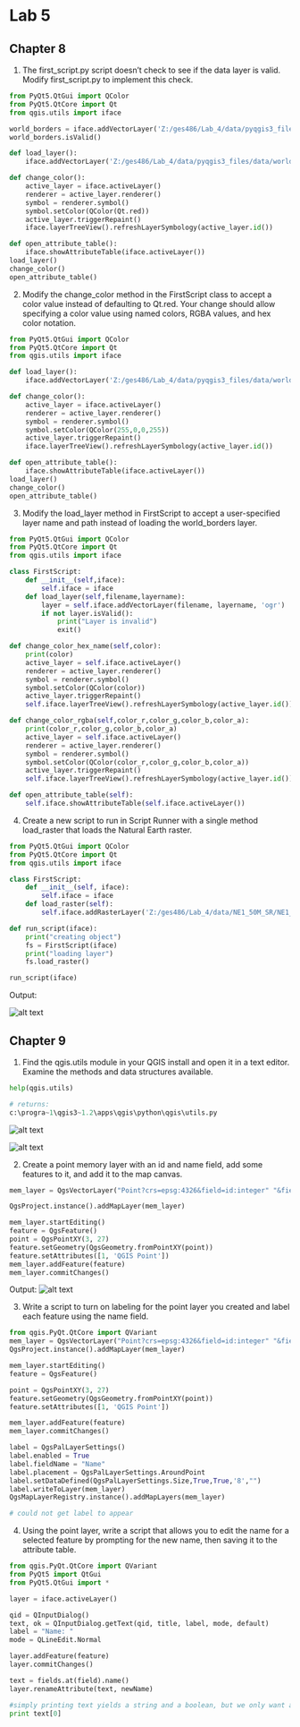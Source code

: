 # Lab 5

## Chapter 8

1. The first_script.py script doesn’t check to see if the data layer is valid.
Modify first_script.py to implement this check.

```python
from PyQt5.QtGui import QColor
from PyQt5.QtCore import Qt
from qgis.utils import iface

world_borders = iface.addVectorLayer('Z:/ges486/Lab_4/data/pyqgis3_files/data/world_borders.shp', 'world_borders', 'ogr')
world_borders.isValid()

def load_layer():
    iface.addVectorLayer('Z:/ges486/Lab_4/data/pyqgis3_files/data/world_borders.shp', 'world_borders', 'ogr')

def change_color():
    active_layer = iface.activeLayer()
    renderer = active_layer.renderer()
    symbol = renderer.symbol()
    symbol.setColor(QColor(Qt.red))
    active_layer.triggerRepaint()
    iface.layerTreeView().refreshLayerSymbology(active_layer.id())

def open_attribute_table():
    iface.showAttributeTable(iface.activeLayer())
load_layer()
change_color()
open_attribute_table()
```

2. Modify the change_color method in the FirstScript class to accept a color value
instead of defaulting to Qt.red. Your change should allow specifying a color value
using named colors, RGBA values, and hex color notation.

```python
from PyQt5.QtGui import QColor
from PyQt5.QtCore import Qt
from qgis.utils import iface

def load_layer():
    iface.addVectorLayer('Z:/ges486/Lab_4/data/pyqgis3_files/data/world_borders.shp', 'world_borders', 'ogr')

def change_color():
    active_layer = iface.activeLayer()
    renderer = active_layer.renderer()
    symbol = renderer.symbol()
    symbol.setColor(QColor(255,0,0,255))
    active_layer.triggerRepaint()
    iface.layerTreeView().refreshLayerSymbology(active_layer.id())

def open_attribute_table():
    iface.showAttributeTable(iface.activeLayer())
load_layer()
change_color()
open_attribute_table()
```

3. Modify the load_layer method in FirstScript to accept a user-specified layer name
and path instead of loading the world_borders layer.

```python
from PyQt5.QtGui import QColor
from PyQt5.QtCore import Qt
from qgis.utils import iface

class FirstScript:
    def __init__(self,iface):
        self.iface = iface
    def load_layer(self,filename,layername):
        layer = self.iface.addVectorLayer(filename, layername, 'ogr')
        if not layer.isValid():
            print("Layer is invalid")
            exit()

def change_color_hex_name(self,color):
    print(color)
    active_layer = self.iface.activeLayer()
    renderer = active_layer.renderer()
    symbol = renderer.symbol()
    symbol.setColor(QColor(color))
    active_layer.triggerRepaint()
    self.iface.layerTreeView().refreshLayerSymbology(active_layer.id())

def change_color_rgba(self,color_r,color_g,color_b,color_a):
    print(color_r,color_g,color_b,color_a)
    active_layer = self.iface.activeLayer()
    renderer = active_layer.renderer()
    symbol = renderer.symbol()
    symbol.setColor(QColor(color_r,color_g,color_b,color_a))
    active_layer.triggerRepaint()
    self.iface.layerTreeView().refreshLayerSymbology(active_layer.id())

def open_attribute_table(self):
    self.iface.showAttributeTable(self.iface.activeLayer())
```

4. Create a new script to run in Script Runner with a
single method load_raster that loads the Natural Earth raster.

```python
from PyQt5.QtGui import QColor
from PyQt5.QtCore import Qt
from qgis.utils import iface

class FirstScript:
    def __init__(self, iface):
        self.iface = iface
    def load_raster(self):
        self.iface.addRasterLayer('Z:/ges486/Lab_4/data/NE1_50M_SR/NE1_50M_SR.tif', 'NE1_50M_SR')

def run_script(iface):
    print("creating object")
    fs = FirstScript(iface)
    print("loading layer")
    fs.load_raster()

run_script(iface)
```

Output:

![alt text](https://chricha1.github.io/Ch8Ex4.PNG)

## Chapter 9

1. Find the qgis.utils module in your QGIS install and open it in a text editor.
Examine the methods and data structures available.

```python
help(qgis.utils)

# returns:
c:\progra~1\qgis3~1.2\apps\qgis\python\qgis\utils.py
```

![alt text](https://chricha1.github.io/Ch9Ex1.PNG)

![alt text](https://chricha1.github.io/Ch9Ex1-2.PNG)

2. Create a point memory layer with an id and name field,
add some features to it, and add it to the map canvas.

```python
mem_layer = QgsVectorLayer("Point?crs=epsg:4326&field=id:integer" "&field=road_name:string&index=yes", "Points", "memory")

QgsProject.instance().addMapLayer(mem_layer)

mem_layer.startEditing()
feature = QgsFeature()
point = QgsPointXY(3, 27)
feature.setGeometry(QgsGeometry.fromPointXY(point))
feature.setAttributes([1, 'QGIS Point'])
mem_layer.addFeature(feature)
mem_layer.commitChanges()
```

Output:
![alt text](https://chricha1.github.io/Ch9Ex2.PNG)

3. Write a script to turn on labeling for the point layer you created
and label each feature using the name field.

```python
from qgis.PyQt.QtCore import QVariant
mem_layer = QgsVectorLayer("Point?crs=epsg:4326&field=id:integer" "&field=road_name:string&index=yes", "Points", "memory")
QgsProject.instance().addMapLayer(mem_layer)

mem_layer.startEditing()
feature = QgsFeature()

point = QgsPointXY(3, 27)
feature.setGeometry(QgsGeometry.fromPointXY(point))
feature.setAttributes([1, 'QGIS Point'])

mem_layer.addFeature(feature)
mem_layer.commitChanges()

label = QgsPalLayerSettings()
label.enabled = True
label.fieldName = "Name"
label.placement = QgsPalLayerSettings.AroundPoint
label.setDataDefined(QgsPalLayerSettings.Size,True,True,'8',"")
label.writeToLayer(mem_layer)
QgsMapLayerRegistry.instance().addMapLayers(mem_layer)

# could not get label to appear
```

4. Using the point layer, write a script that allows you to edit
the name for a selected feature by prompting for the new name,
then saving it to the attribute table.

```python
from qgis.PyQt.QtCore import QVariant
from PyQt5 import QtGui
from PyQt5.QtGui import *

layer = iface.activeLayer()

qid = QInputDialog()
text, ok = QInputDialog.getText(qid, title, label, mode, default)
label = "Name: "
mode = QLineEdit.Normal

layer.addFeature(feature)
layer.commitChanges()

text = fields.at(field).name()
layer.renameAttribute(text, newName)

#simply printing text yields a string and a boolean, but we only want a string
print text[0]
```
